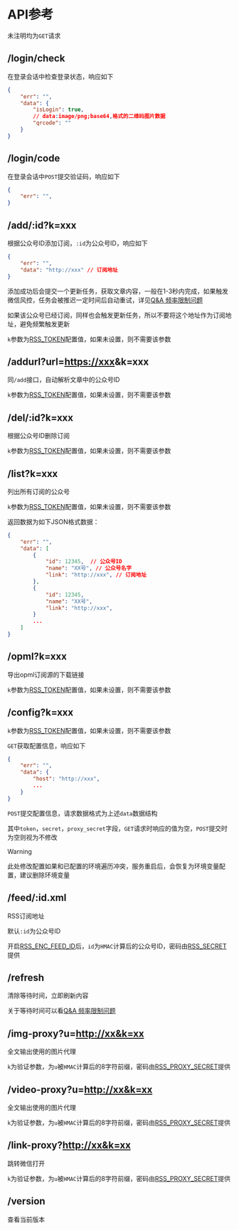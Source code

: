 # API参考

未注明均为`GET`请求

## /login/check

在登录会话中检查登录状态，响应如下

```json
{
    "err": "",
    "data": {
        "isLogin": true,
        // data:image/png;base64,格式的二维码图片数据
        "qrcode": ""
    }
}
```

## /login/code

在登录会话中`POST`提交验证码，响应如下

```json
{
    "err": "",
}
```

## /add/:id?k=xxx

根据公众号ID添加订阅，`:id`为公众号ID，响应如下

```json
{
    "err": "",
    "data": "http://xxx" // 订阅地址
}
```

添加成功后会提交一个更新任务，获取文章内容，一般在1-3秒内完成，如果触发微信风控，任务会被推迟一定时间后自动重试，详见[Q&A 频率限制问题](./qa#频率限制问题)

如果该公众号已经订阅，同样也会触发更新任务，所以不要将这个地址作为订阅地址，避免频繁触发更新

`k`参数为[RSS_TOKEN](./config#rss-token)配置值，如果未设置，则不需要该参数

## /addurl?url=<https://xxx>&k=xxx

同`/add`接口，自动解析文章中的公众号ID

`k`参数为[RSS_TOKEN](./config#rss-token)配置值，如果未设置，则不需要该参数

## /del/:id?k=xxx

根据公众号ID删除订阅

`k`参数为[RSS_TOKEN](./config#rss-token)配置值，如果未设置，则不需要该参数

## /list?k=xxx

列出所有订阅的公众号

`k`参数为[RSS_TOKEN](./config#rss-token)配置值，如果未设置，则不需要该参数

返回数据为如下JSON格式数据：

```json
{
    "err": "",
    "data": [
        {
            "id": 12345,  // 公众号ID
            "name": "XX号", // 公众号名字
            "link": "http://xxx", // 订阅地址
        },
        {
            "id": 12345,
            "name": "XX号",
            "link": "http://xxx",
        }
        ...
    ]
}
```

## /opml?k=xxx

导出opml订阅源的下载链接

`k`参数为[RSS_TOKEN](./config#rss-token)配置值，如果未设置，则不需要该参数

## /config?k=xxx

`k`参数为[RSS_TOKEN](./config#rss-token)配置值，如果未设置，则不需要该参数

`GET`获取配置信息，响应如下

```json
{
    "err": "",
    "data": {
        "host": "http://xxx",
        ...
    }
}
```

`POST`提交配置信息，请求数据格式为上述`data`数据结构

其中`token`，`secret`，`proxy_secret`字段，`GET`请求时响应的值为空，`POST`提交时为空则视为不修改

> [!WARNING]
> 此处修改配置如果和已配置的环境遍历冲突，服务重启后，会恢复为环境变量配置，建议删除环境变量

## /feed/:id.xml

RSS订阅地址

默认`:id`为公众号ID

开启[RSS_ENC_FEED_ID](./config#rss-enc-feed-id)后，`id`为`HMAC`计算后的公众号ID，密码由[RSS_SECRET](./config#rss-secret)提供

## /refresh

清除等待时间，立即刷新内容

关于等待时间可以看[Q&A 频率限制问题](./qa#频率限制-微信风控问题)

## /img-proxy?u=<http://xx&k=xx>

全文输出使用的图片代理

`k`为验证参数，为`u`被`HMAC`计算后的8字符前缀，密码由[RSS_PROXY_SECRET](./config#rss-proxy-secret)提供

## /video-proxy?u=<http://xx&k=xx>

全文输出使用的图片代理

`k`为验证参数，为`u`被`HMAC`计算后的8字符前缀，密码由[RSS_PROXY_SECRET](./config#rss-proxy-secret)提供

## /link-proxy?<http://xx&k=xx>

跳转微信打开

`k`为验证参数，为`u`被`HMAC`计算后的8字符前缀，密码由[RSS_PROXY_SECRET](./config#rss-proxy-secret)提供

## /version

查看当前版本
